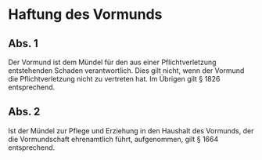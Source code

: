 # Haftung des Vormunds



## Abs. 1

 Der Vormund ist dem Mündel für den aus einer Pflichtverletzung entstehenden Schaden verantwortlich. Dies gilt nicht, wenn der Vormund die Pflichtverletzung nicht zu vertreten hat. Im Übrigen gilt § 1826 entsprechend.

## Abs. 2

 Ist der Mündel zur Pflege und Erziehung in den Haushalt des Vormunds, der die Vormundschaft ehrenamtlich führt, aufgenommen, gilt § 1664 entsprechend. 

